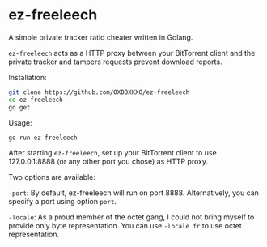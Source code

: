 # ez-freeleech
A simple private tracker ratio cheater written in Golang.

`ez-freeleech` acts as a HTTP proxy between your BitTorrent client and the private tracker and tampers requests prevent download reports.



Installation:

```bash
git clone https://github.com/OXDBXKXO/ez-freeleech
cd ez-freeleech
go get
```



Usage:

```bash
go run ez-freeleech
```

After starting `ez-freeleech`, set up your BitTorrent client to use 127.0.0.1:8888 (or any other port you chose) as HTTP proxy.



Two options are available:

`-port`: By default, ez-freeleech will run on port 8888. Alternatively, you can specify a port using option `port`.

`-locale`: As a proud member of the octet gang, I could not bring myself to provide only byte representation. You can use `-locale fr` to use octet representation.

